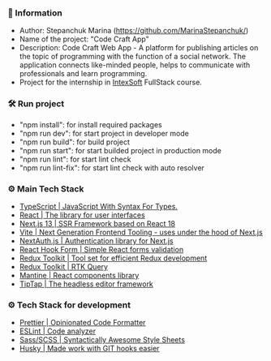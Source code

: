 ### 📝 Information

- Author: Stepanchuk Marina (https://github.com/MarinaStepanchuk/)
- Name of the project: "Code Craft App"
- Description: Code Craft Web App - A platform for publishing articles on the topic of programming with the function of a social network. The application connects like-minded people, helps to communicate with professionals and learn programming.
- Project for the internship in [IntexSoft](https://www.intexsoft.by/) FullStack course.

### 🛠️ Run project

- "npm install": for install required packages
- "npm run dev": for start project in developer mode
- "npm run build": for build project
- "npm run start": for start builded project in production mode
- "npm run lint": for start lint check
- "npm run lint-fix": for start lint check with auto resolver

### ⚙️ Main Tech Stack

- [TypeScript | JavaScript With Syntax For Types.](https://www.typescriptlang.org/)
- [React | The library for user interfaces](https://react.dev/)
- [Next.js 13 | SSR Framework based on React 18](https://nextjs.org/)
- [Vite | Next Generation Frontend Tooling - uses under the hood of Next.js](https://vitejs.dev/)
- [NextAuth.js | Authentication library for Next.js](https://next-auth.js.org/)
- [React Hook Form | Simple React forms validation](https://react-hook-form.com/)
- [Redux Toolkit | Tool set for efficient Redux development](https://redux-toolkit.js.org/)
- [Redux Toolkit | RTK Query](https://redux-toolkit.js.org/rtk-query/overview)
- [Mantine | React components library](https://mantine.dev/)
- [TipTap | The headless editor framework](https://tiptap.dev/)

### ⚙️ Tech Stack for development

- [Prettier | Opinionated Code Formatter](https://prettier.io/)
- [ESLint | Code analyzer](https://eslint.org/)
- [Sass/SCSS | Syntactically Awesome Style Sheets](https://sass-lang.com/)
- [Husky | Made work with GIT hooks easier](https://github.com/typicode/husky)

